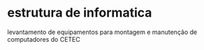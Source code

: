 # estrutura de informatica
levantamento de equipamentos para montagem e manutenção de computadores do CETEC
